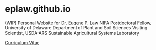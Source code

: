# eplaw.github.io
(WIP) Personal Website for Dr. Eugene P. Law 
NIFA Postdoctoral Fellow, University of Delaware Department of Plant and Soil Sciences
Visiting Scientist, USDA-ARS Sustainable Agricultural Systems Laboratory

<a href ="https://docs.google.com/document/d/1FvL5DFBJ9Q0yIL3njTO43OEbJp-axDOg/edit?usp=sharing&ouid=107412535499597434728&rtpof=true&sd=true">Curriculum Vitae</a>
